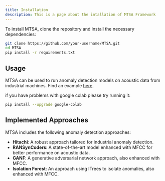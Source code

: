 ```yaml
---
title: Installation
description: This is a page about the intallation of MTSA Framework
---
```


To install MTSA, clone the repository and install the necessary dependencies:

```bash
git clone https://github.com/your-username/MTSA.git
cd MTSA
pip install -r requirements.txt
```

## Usage

MTSA can be used to run anomaly detection models on acoustic data from industrial machines. Find an example [here](examples/MTSA.ipynb).

if you have problems with google colab please try running it:

```bash
pip install --upgrade google-colab
```

## Implemented Approaches

MTSA includes the following anomaly detection approaches:

- **Hitachi**: A robust approach tailored for industrial anomaly detection.
- **RANSynCoders**: A state-of-the-art model enhanced with MFCC for better performance on acoustic data.
- **GANF**: A generative adversarial network approach, also enhanced with MFCC.
- **Isolation Forest**: An approach using ITrees to isolate anomalies, also enhanced with MFCC.